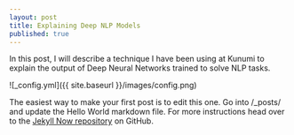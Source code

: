 ```yaml
---
layout: post
title: Explaining Deep NLP Models
published: true
---
```


In this post, I will describe a technique I have been using at Kunumi to explain the output of Deep Neural Networks trained to solve NLP tasks.

![_config.yml]({{ site.baseurl }}/images/config.png)

The easiest way to make your first post is to edit this one. Go into /_posts/ and update the Hello World markdown file. For more instructions head over to the [Jekyll Now repository](https://github.com/barryclark/jekyll-now) on GitHub.

